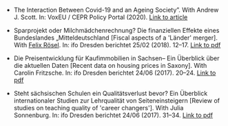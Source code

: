 * The Interaction Between Covid-19 and an Ageing Society”. With Andrew J. Scott. In: VoxEU / CEPR Policy Portal
(2020). <a href="https://voxeu.org/article/interaction-between-covid-19-and-ageing-society" target="_blank">Link to article</a>
* Sparprojekt oder Milchmädchenrechnung? Die finanziellen Effekte eines Bundeslandes „Mitteldeutschland [Fiscal aspects of a 'Länder' merger]. With <a href="https://sites.google.com/site/roeselfelix/" target="_blank">Felix Rösel</a>. In: ifo Dresden berichtet 25/02 (2018). 12–17. <a href="https://www.ifo.de/DocDL/ifoDD_18-02_12-17_Old.pdf" target="_blank">Link to pdf</a>

* Die Preisentwicklung für Kaufimmobilien in Sachsen– Ein Überblick über die aktuellen Daten [Recent data on housing prices in Saxony]. With Carolin Fritzsche. In: ifo Dresden berichtet 24/06 (2017). 20–24. <a href="https://www.cesifo.org/DocDL/ifoDD_17-06_20-24_Fritzsche.pdf" target="_blank">Link to pdf</a>

* Steht sächsischen Schulen ein Qualitätsverlust bevor? Ein Überblick internationaler Studien zur Lehrqualität von Seiteneinsteigern [Review of studies on teaching quality of 'career changers']. With Julia Sonnenburg. In: ifo Dresden berichtet 24/06 (2017). 31–34. <a href="https://www.ifo.de/DocDL/ifoDD_17-06_31-34_Old.pdf" target="_blank">Link to pdf</a>
